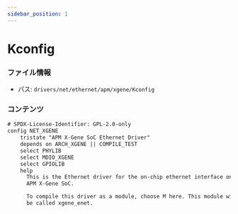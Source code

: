 ```yaml
---
sidebar_position: 1
---
```

# Kconfig

### ファイル情報

- パス: `drivers/net/ethernet/apm/xgene/Kconfig`

### コンテンツ

```txt
# SPDX-License-Identifier: GPL-2.0-only
config NET_XGENE
	tristate "APM X-Gene SoC Ethernet Driver"
	depends on ARCH_XGENE || COMPILE_TEST
	select PHYLIB
	select MDIO_XGENE
	select GPIOLIB
	help
	  This is the Ethernet driver for the on-chip ethernet interface on the
	  APM X-Gene SoC.

	  To compile this driver as a module, choose M here. This module will
	  be called xgene_enet.

```
